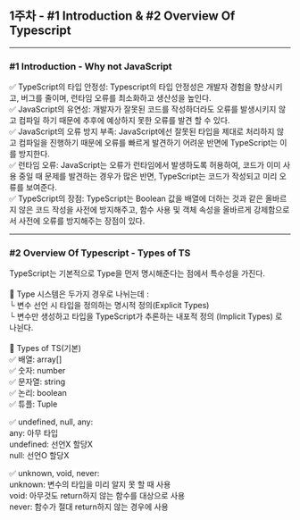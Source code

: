 ## 1주차 - #1 Introduction & #2 Overview Of Typescript
***
### #1 Introduction - Why not JavaScript<br>
✅ TypeScript의 타입 안정성: Typescript의 타입 안정성은 개발자 경험을 향상시키고, 버그를 줄이며, 런타임 오류를 최소화하고 생산성을 높인다. <br>
✅ JavaScript의 유연성: 개발자가 잘못된 코드를 작성하더라도 오류를 발생시키지 않고 컴파일 하기 때문에 추후에 예상하지 못한 오류를 발견 할 수 있다. <br>
✅ JavaScript의 오류 방지 부족: JavaScript에선 잘못된 타입을 제대로 처리하지 않고 컴파일을 진행하기 때문에 오류를 빠르게 발견하기 어려운 반면에 TypeScript는 이를 방지한다. <br>
✅ 런타임 오류: JavaScript는 오류가 런타임에서 발생하도록 허용하여, 코드가 이미 사용 중일 때 문제를 발견하는 경우가 많은 반면, TypeScript는 코드가 작성되고 미리 오류를 보여준다. <br>
✅ TypeScript의 장점: TypeScript는 Boolean 값을 배열에 더하는 것과 같은 올바르지 않은 코드 작성을 사전에 방지해주고, 함수 사용 및 객체 속성을 올바르게 강제함으로서 사전에 오류를 방지해주는 장점이 있다. <br>
***
### #2 Overview Of Typescript - Types of TS
TypeScript는 기본적으로 Type을 먼저 명시해준다는 점에서 특수성을 가진다.<br>
<br>
📌 Type 시스템은 두가지 경우로 나뉘는데 :<br>
└ 변수 선언 시 타입을 정의하는 명시적 정의(Explicit Types)<br>
└ 변수만 생성하고 타입을 TypeScript가 추론하는 내포적 정의 (Implicit Types) 로 나뉜다.<br>
<br>
📌 Types of TS(기본)<br>
✅ 배열: array[]<br>
✅ 숫자: number<br>
✅ 문자열: string<br>
✅ 논리: boolean<br>
✅ 튜플: Tuple<br>

✅ undefined, null, any:<br>
any: 아무 타입<br>
undefined: 선언X 할당X<br>
null: 선언O 할당X<br>

✅ unknown, void, never:<br>
unknown: 변수의 타입을 미리 알지 못 할 때 사용<br>
void: 아무것도 return하지 않는 함수를 대상으로 사용<br>
never: 함수가 절대 return하지 않는 경우에 사용<br>
